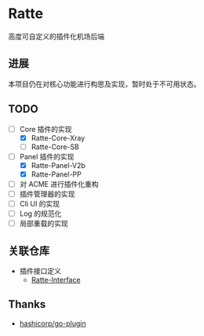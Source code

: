 # Ratte
高度可自定义的插件化机场后端

## 进展
本项目仍在对核心功能进行构思及实现，暂时处于不可用状态。

## TODO
- [ ] Core 插件的实现
  - [x] Ratte-Core-Xray
  - [ ] Ratte-Core-SB
- [ ] Panel 插件的实现
  - [x] Ratte-Panel-V2b
  - [x] Ratte-Panel-PP
- [ ] 对 ACME 进行插件化重构
- [ ] 插件管理器的实现
- [ ] Cli UI 的实现
- [ ] Log 的规范化
- [ ] 局部重载的实现

## 关联仓库
- 插件接口定义
  - [Ratte-Interface](https://github.com/InazumaV/Ratte-Interface)

## Thanks
- [hashicorp/go-plugin](https://github.com/hashicorp/go-plugin)